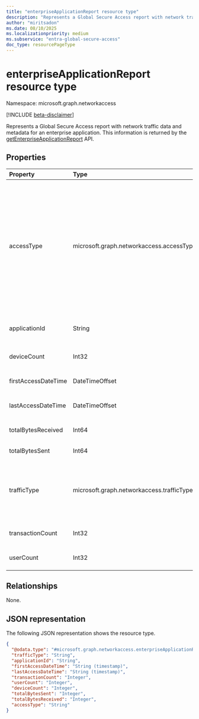 ```yaml
---
title: "enterpriseApplicationReport resource type"
description: "Represents a Global Secure Access report with network traffic data and metadata for an enterprise application."
author: "miritsadon"
ms.date: 08/10/2025
ms.localizationpriority: medium
ms.subservice: "entra-global-secure-access"
doc_type: resourcePageType
---
```


# enterpriseApplicationReport resource type

Namespace: microsoft.graph.networkaccess

[!INCLUDE [beta-disclaimer](../../includes/beta-disclaimer.md)]

Represents a Global Secure Access report with network traffic data and metadata for an enterprise application. This information is returned by the [getEnterpriseApplicationReport](../api/networkaccess-reports-getenterpriseapplicationreport.md) API.


## Properties
|Property|Type|Description|
|:---|:---|:---|
|accessType|microsoft.graph.networkaccess.accessType|The type of accessed application. Access type options: QuickAccess, PrivateAccess. The possible values are: `quickAccess`, `privateAccess`, `unknownFutureValue`, `appAccess`. Use the `Prefer: include-unknown-enum-members` request header to get the following values from this [evolvable enum](/graph/best-practices-concept#handling-future-members-in-evolvable-enumerations): `appAccess`.|
|applicationId|String|The unique identifier for the enterprise application in Entra.|
|deviceCount|Int32|Number of devices that accessed this application.|
|firstAccessDateTime|DateTimeOffset|Timestamp of the first access to the application.|
|lastAccessDateTime|DateTimeOffset|Timestamp of the last access to the application.|
|totalBytesReceived|Int64|Total bytes received from the application.|
|totalBytesSent|Int64|Total bytes sent to the application.|
|trafficType|microsoft.graph.networkaccess.trafficType|The type of traffic. Options are: Internet, Private Access, M365. The possible values are: `internet`, `private`, `microsoft365`, `all`, `unknownFutureValue`.|
|transactionCount|Int32|Number of transactions to this application.|
|userCount|Int32|Number of users that accessed this application.|

## Relationships
None.

## JSON representation
The following JSON representation shows the resource type.
<!-- {
  "blockType": "resource",
  "@odata.type": "microsoft.graph.networkaccess.enterpriseApplicationReport"
}
-->
``` json
{
  "@odata.type": "#microsoft.graph.networkaccess.enterpriseApplicationReport",
  "trafficType": "String",
  "applicationId": "String",
  "firstAccessDateTime": "String (timestamp)",
  "lastAccessDateTime": "String (timestamp)",
  "transactionCount": "Integer",
  "userCount": "Integer",
  "deviceCount": "Integer",
  "totalBytesSent": "Integer",
  "totalBytesReceived": "Integer",
  "accessType": "String"
}
```
